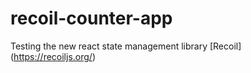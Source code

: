 # recoil-counter-app
Testing the new react state management library
[Recoil] (https://recoiljs.org/)
